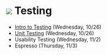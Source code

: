 # ![](https://ga-dash.s3.amazonaws.com/production/assets/logo-9f88ae6c9c3871690e33280fcf557f33.png) Testing

- [Intro to Testing](https://github.com/ga-adi-macaron/Course-Materials/tree/master/lessons/testing/intro-to-testing) (Wednesday, 10/26)
- [Unit Testing](https://github.com/ga-adi-macaron/Course-Materials/tree/master/lessons/testing/unit-testing) (Wednesday, 10/26)
- Usability Testing (Wednesday, 11/2)
- Espresso (Thursday, 11/3)
